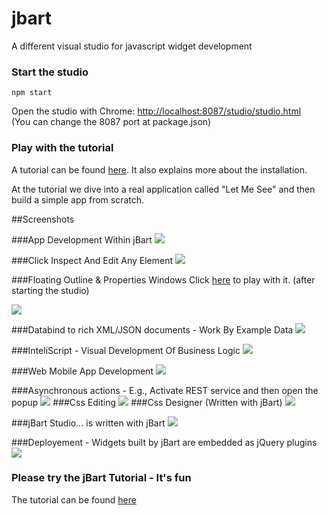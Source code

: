 # jbart
A different visual studio for javascript widget development
### Start the studio

```shell
npm start
```

Open the studio with Chrome: 
[http://localhost:8087/studio/studio.html](http://localhost:8087/studio/studio.html)  
(You can change the 8087 port at package.json)

### Play with the tutorial
A tutorial can be found [here](http://jb-letmesee.appspot.com/LetMeSee/p80kd9kkn6.html?roomid=94fn83). It also explains more about the installation.

At the tutorial we dive into a real application called "Let Me See" and then build a simple app from scratch.

##Screenshots

###App Development Within jBart
![](http://storage.googleapis.com/letmesee1/p80kd9kkn6/files/6b4cb7b3ee0c4ca88a713a966106dd79_1.jpg)


###Click Inspect And Edit Any Element
![](http://storage.googleapis.com/letmesee1/p80kd9kkn6/files/dfa5d8988c3a4088b0ec98069e3a62a2_1.jpg)

###Floating Outline & Properties Windows
Click [here](http://localhost:8087/studio/studio.html?widget=LetMeSee#?gpage=main?playground=true?view=room?roomid=ph5n8s) to play with it. (after starting the studio)

![](http://storage.googleapis.com/letmesee1/p80kd9kkn6/files/cde31b3dfdba452e9587902b33a3eb3d_2.jpg)

###Databind to rich XML/JSON documents - Work By Example Data
![](http://storage.googleapis.com/letmesee1/p80kd9kkn6/files/da02b71ee45843a594825357d9980b8a_7.jpg)

###InteliScript - Visual Development Of Business Logic
![](http://storage.googleapis.com/letmesee1/p80kd9kkn6/files/26474d30144f40ae8c1e59caa6b87c7e_5.jpg)

###Web Mobile App Development
![](http://storage.googleapis.com/letmesee1/p80kd9kkn6/files/cdad49abc0ab401489e1db648a576aae_1.jpg)

###Asynchronous actions - E.g., Activate REST service and then open the popup
![](http://storage.googleapis.com/letmesee1/p80kd9kkn6/files/0874996f477d470993d174c7623278c7_2.jpg)
###Css Editing
![](http://storage.googleapis.com/letmesee1/p80kd9kkn6/files/cf8e8c37451d4b33b96f616a44a70b94_3.jpg)
###Css Designer  (Written with jBart)
![](http://storage.googleapis.com/letmesee1/p80kd9kkn6/files/d2e99b1441d048a7a3d36bdb39270fcb_4.jpg)

###jBart Studio... is written with jBart
![](http://storage.googleapis.com/letmesee1/p80kd9kkn6/files/507824f9d98a43c8ae9146c38e2e203e_6.jpg)

###Deployement - Widgets built by jBart are embedded as jQuery plugins
![](https://storage.googleapis.com/letmesee1/p80kd9kkn6/files/043d8579b99942209f0092407f4cea79_8.jpg)

### Please try the jBart Tutorial - It's fun
The tutorial can be found [here](http://jb-letmesee.appspot.com/LetMeSee/p80kd9kkn6.html?roomid=94fn83)
